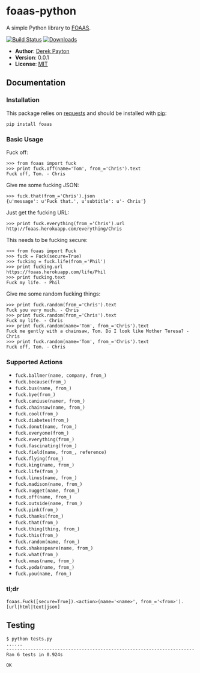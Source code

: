 foaas-python
============

A simple Python library to [FOAAS].

[![Build Status](https://secure.travis-ci.org/dmpayton/foaas-python.png)](http://travis-ci.org/dmpayton/foaas-python)
[![Downloads](https://pypip.in/d/foaas/badge.png)](https://crate.io/packages/foaas/)


* **Author**: [Derek Payton]
* **Version**: 0.0.1
* **License**: [MIT]

Documentation
-------------

### Installation

This package relies on [requests] and should be installed with [pip]:

```
pip install foaas
```

### Basic Usage

Fuck off:

```
>>> from foaas import fuck
>>> print fuck.off(name='Tom', from_='Chris').text
Fuck off, Tom. - Chris
```

Give me some fucking JSON:

```
>>> fuck.that(from_='Chris').json
{u'message': u'Fuck that.', u'subtitle': u'- Chris'}
```

Just get the fucking URL:

```
>>> print fuck.everything(from_='Chris').url
http://foaas.herokuapp.com/everything/Chris
```

This needs to be fucking secure:

```
>>> from foaas import Fuck
>>> fuck = Fuck(secure=True)
>>> fucking = fuck.life(from_='Phil')
>>> print fucking.url
https://foaas.herokuapp.com/life/Phil
>>> print fucking.text
Fuck my life. - Phil
```

Give me some random fucking things:

```
>>> print fuck.random(from_='Chris').text
Fuck you very much. - Chris
>>> print fuck.random(from_='Chris').text
Fuck my life. - Chris
>>> print fuck.random(name='Tom', from_='Chris').text
Fuck me gently with a chainsaw, Tom. Do I look like Mother Teresa? - Chris
>>> print fuck.random(name='Tom', from_='Chris').text
Fuck off, Tom. - Chris
```

### Supported Actions

 * `fuck.ballmer(name, company, from_)`
 * `fuck.because(from_)`
 * `fuck.bus(name, from_)`
 * `fuck.bye(from_)`
 * `fuck.caniuse(namer, from_)`
 * `fuck.chainsaw(name, from_)`
 * `fuck.cool(from_)`
 * `fuck.diabetes(from_)`
 * `fuck.donut(name, from_)`
 * `fuck.everyone(from_)`
 * `fuck.everything(from_)`
 * `fuck.fascinating(from_)`
 * `fuck.field(name, from_, reference)`
 * `fuck.flying(from_)`
 * `fuck.king(name, from_)`
 * `fuck.life(from_)`
 * `fuck.linus(name, from_)`
 * `fuck.madison(name, from_)`
 * `fuck.nugget(name, from_)`
 * `fuck.off(name, from_)`
 * `fuck.outside(name, from_)`
 * `fuck.pink(from_)`
 * `fuck.thanks(from_)`
 * `fuck.that(from_)`
 * `fuck.thing(thing, from_)`
 * `fuck.this(from_)`
 * `fuck.random(name, from_)`
 * `fuck.shakespeare(name, from_)`
 * `fuck.what(from_)`
 * `fuck.xmas(name, from_)`
 * `fuck.yoda(name, from_)`
 * `fuck.you(name, from_)`

### tl;dr

```
foaas.Fuck([secure=True]).<action>(name='<name>', from_='<from>').[url|html|text|json]
```

Testing
-------

```
$ python tests.py
......
----------------------------------------------------------------------
Ran 6 tests in 0.924s

OK
```

[FOAAS]: http://foaas.com/
[Derek Payton]: http://dmpayton.com
[MIT]: https://github.com/dmpayton/foaas-python/blob/master/LICENSE
[requests]: http://python-requests.org/
[pip]: http://www.pip-installer.org/
